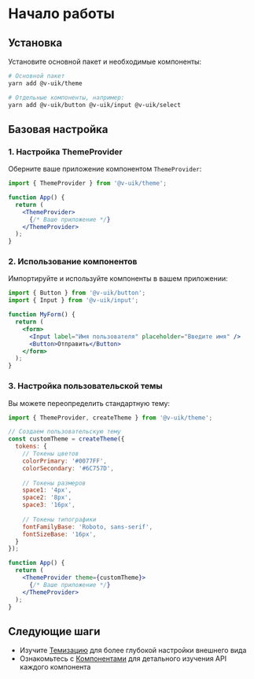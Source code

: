 # Начало работы

## Установка

Установите основной пакет и необходимые компоненты:

```bash
# Основной пакет
yarn add @v-uik/theme

# Отдельные компоненты, например:
yarn add @v-uik/button @v-uik/input @v-uik/select
```

## Базовая настройка

### 1. Настройка ThemeProvider

Оберните ваше приложение компонентом `ThemeProvider`:

```jsx
import { ThemeProvider } from '@v-uik/theme';

function App() {
  return (
    <ThemeProvider>
      {/* Ваше приложение */}
    </ThemeProvider>
  );
}
```

### 2. Использование компонентов

Импортируйте и используйте компоненты в вашем приложении:

```jsx
import { Button } from '@v-uik/button';
import { Input } from '@v-uik/input';

function MyForm() {
  return (
    <form>
      <Input label="Имя пользователя" placeholder="Введите имя" />
      <Button>Отправить</Button>
    </form>
  );
}
```

### 3. Настройка пользовательской темы

Вы можете переопределить стандартную тему:

```jsx
import { ThemeProvider, createTheme } from '@v-uik/theme';

// Создаем пользовательскую тему
const customTheme = createTheme({
  tokens: {
    // Токены цветов
    colorPrimary: '#0077FF',
    colorSecondary: '#6C757D',
    
    // Токены размеров
    space1: '4px',
    space2: '8px',
    space3: '16px',
    
    // Токены типографики
    fontFamilyBase: 'Roboto, sans-serif',
    fontSizeBase: '16px',
  }
});

function App() {
  return (
    <ThemeProvider theme={customTheme}>
      {/* Ваше приложение */}
    </ThemeProvider>
  );
}
```

## Следующие шаги

- Изучите [Темизацию](./theming.md) для более глубокой настройки внешнего вида
- Ознакомьтесь с [Компонентами](../components/) для детального изучения API каждого компонента 